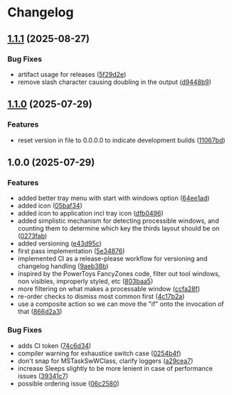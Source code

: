 # Changelog

## [1.1.1](https://github.com/jackghicks/thirds-for-windows11/compare/v1.1.0...v1.1.1) (2025-08-27)


### Bug Fixes

* artifact usage for releases ([5f29d2e](https://github.com/jackghicks/thirds-for-windows11/commit/5f29d2eeb35410183dd52c6b4b63c17d319a5e99))
* remove slash character causing doubling in the output ([d9448b9](https://github.com/jackghicks/thirds-for-windows11/commit/d9448b9e2e71dcbb083f45419aed6cae0e4b13c4))

## [1.1.0](https://github.com/jackghicks/thirds-for-windows11/compare/v1.0.0...v1.1.0) (2025-07-29)


### Features

* reset version in file to 0.0.0.0 to indicate development builds ([11067bd](https://github.com/jackghicks/thirds-for-windows11/commit/11067bd4a55d3e5ba0d23088a54dcbe7e11670d0))

## 1.0.0 (2025-07-29)


### Features

* added better tray menu with start with windows option ([64ee1ad](https://github.com/jackghicks/thirds-for-windows11/commit/64ee1ad68564fcff29e31209aa25bfeb55e49076))
* added icon ([05baf34](https://github.com/jackghicks/thirds-for-windows11/commit/05baf345ee2fa9e0727fd9bde4fe1612f971dd03))
* added icon to application incl tray icon ([dfb0496](https://github.com/jackghicks/thirds-for-windows11/commit/dfb04965504043ec290c2355ace5d83bec904020))
* added simplistic mechanism for detecting processible windows, and counting them to determine which key the thirds layout should be on ([0273fab](https://github.com/jackghicks/thirds-for-windows11/commit/0273fab17442b899daeee7524079b02da3bfad11))
* added versioning ([e43d95c](https://github.com/jackghicks/thirds-for-windows11/commit/e43d95c63db04bd8cef8f4558ff5d5f09254673d))
* first pass implementation ([5e34876](https://github.com/jackghicks/thirds-for-windows11/commit/5e34876963a72014d96c007af002e9dc89c0f0d5))
* implemented CI as a release-please workflow for versioning and changelog handling ([9aeb38b](https://github.com/jackghicks/thirds-for-windows11/commit/9aeb38b30737aa3c6e6d2c8eaec76630814e6455))
* inspired by the PowerToys FancyZones code, filter out tool windows, non visibles, improperly styled, etc ([803baa5](https://github.com/jackghicks/thirds-for-windows11/commit/803baa55407ef8b9a3d8ac63d92e8d944283558f))
* more filtering on what makes a processable window ([ccfa28f](https://github.com/jackghicks/thirds-for-windows11/commit/ccfa28fac8c5b9712ab1846ddaf94fe87737f2ee))
* re-order checks to dismiss most common first ([4c17b2a](https://github.com/jackghicks/thirds-for-windows11/commit/4c17b2a20994255fab9e52f4b149a7fbe4ae2af0))
* use a composite action so we can move the "if" onto the invocation of that ([866d2a3](https://github.com/jackghicks/thirds-for-windows11/commit/866d2a3a5b640b49b3f37e04a1b027f3cf7a6cd3))


### Bug Fixes

* adds CI token ([74c6d34](https://github.com/jackghicks/thirds-for-windows11/commit/74c6d34a70c3b1b7fa3ad8ea17ce077fb6c28ae8))
* compiler warning for exhaustice switch case ([0254b4f](https://github.com/jackghicks/thirds-for-windows11/commit/0254b4fbe10417f9790ef134a021337f87873766))
* don't snap for MSTaskSwWClass, clarify loggers ([a29cea7](https://github.com/jackghicks/thirds-for-windows11/commit/a29cea72018fa0af3e1f68e323f9d71b169274d8))
* increase Sleeps slightly to be more lenient in case of performance issues ([39341c7](https://github.com/jackghicks/thirds-for-windows11/commit/39341c716523777126b0ac76e3978cdaba6449fc))
* possible ordering issue ([06c2580](https://github.com/jackghicks/thirds-for-windows11/commit/06c25806f6ef59a9df4c60c28fc2b406b5e42fd7))
